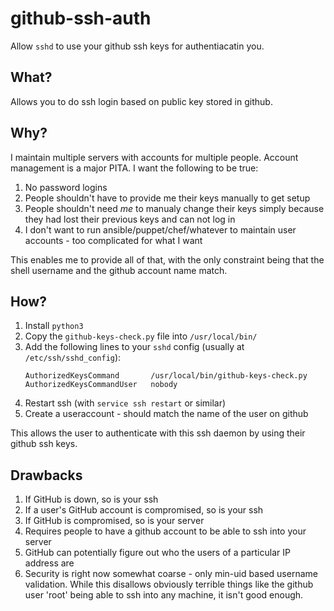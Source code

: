 # github-ssh-auth #

Allow `sshd` to use your github ssh keys for authentiacatin you.

## What? ##

Allows you to do ssh login based on public key stored in github.

## Why? ##

I maintain multiple servers with accounts for multiple people. Account
management is a major PITA. I want the following to be true:

1. No password logins
2. People shouldn't have to provide me their keys manually to get setup
3. People shouldn't need *me* to manualy change their keys simply because
   they had lost their previous keys and can not log in
4. I don't want to run ansible/puppet/chef/whatever to maintain user 
   accounts - too complicated for what I want

This enables me to provide all of that, with the only constraint being that
the shell username and the github account name match.

## How? ##

1. Install `python3`
2. Copy the `github-keys-check.py` file into `/usr/local/bin/`
3. Add the following lines to your `sshd` config (usually at `/etc/ssh/sshd_config`):
    ```
    AuthorizedKeysCommand       /usr/local/bin/github-keys-check.py
    AuthorizedKeysCommandUser   nobody
    ```
4. Restart ssh (with `service ssh restart` or similar)
5. Create a useraccount - should match the name of the user on github

This allows the user to authenticate with this ssh daemon by using their github ssh keys.

## Drawbacks ##

1. If GitHub is down, so is your ssh
2. If a user's GitHub account is compromised, so is your ssh
3. If GitHub is compromised, so is your server
4. Requires people to have a github account to be able to ssh into your server
5. GitHub can potentially figure out who the users of a particular IP address are
6. Security is right now somewhat coarse - only min-uid based username validation.
   While this disallows obviously terrible things like the github user 'root' being
   able to ssh into any machine, it isn't good enough.
